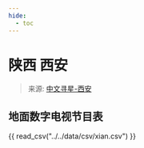 ```yaml
---
hide:
  - toc
---
```


# 陕西 西安

> 来源: [中文寻星-西安](http://dtmb.saoing.com/xian.htm)

## 地面数字电视节目表

{{ read_csv("../../data/csv/xian.csv") }}
